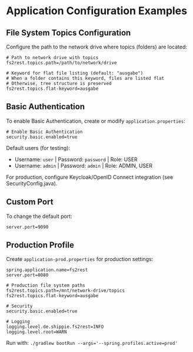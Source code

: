 # Application Configuration Examples

## File System Topics Configuration

Configure the path to the network drive where topics (folders) are located:

```properties
# Path to network drive with topics
fs2rest.topics.path=/path/to/network/drive

# Keyword for flat file listing (default: "ausgabe")
# When a folder contains this keyword, files are listed flat
# Otherwise, tree structure is preserved
fs2rest.topics.flat-keyword=ausgabe
```

## Basic Authentication

To enable Basic Authentication, create or modify `application.properties`:

```properties
# Enable Basic Authentication
security.basic.enabled=true
```

Default users (for testing):
- Username: `user` | Password: `password` | Role: USER
- Username: `admin` | Password: `admin` | Role: ADMIN, USER

For production, configure Keycloak/OpenID Connect integration (see SecurityConfig.java).

## Custom Port

To change the default port:

```properties
server.port=9090
```

## Production Profile

Create `application-prod.properties` for production settings:

```properties
spring.application.name=fs2rest
server.port=8080

# Production file system paths
fs2rest.topics.path=/mnt/network-drive/topics
fs2rest.topics.flat-keyword=ausgabe

# Security
security.basic.enabled=true

# Logging
logging.level.de.shippie.fs2rest=INFO
logging.level.root=WARN
```

Run with: `./gradlew bootRun --args='--spring.profiles.active=prod'`
